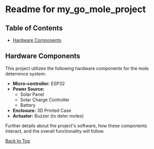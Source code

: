 # Readme for my_go_mole_project

## Table of Contents
* [Hardware Components](#hardware-components)

## Hardware Components

This project utilizes the following hardware components for the mole deterrence system:

*   **Micro-controller:** ESP32
*   **Power Source:**
    *   Solar Panel
    *   Solar Charge Controller
    *   Battery
*   **Enclosure:** 3D Printed Case
*   **Actuator:** Buzzer (to deter moles)

Further details about the project's software, how these components interact, and the overall functionality will follow.

[Back to Top](#readme-for-my_go_mole_project)
